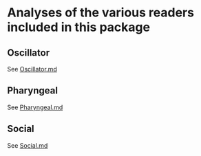 # Analyses of the various readers included in this package

## Oscillator

See [Oscillator.md](Oscillator.md)

## Pharyngeal

See [Pharyngeal.md](Pharyngeal.md)

## Social

See [Social.md](Social.md)
